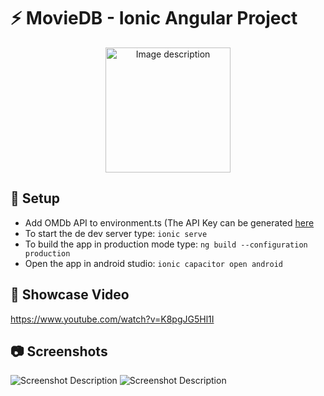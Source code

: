 # :zap: MovieDB - Ionic Angular Project

<p align="center">
  <img src="https://i.ibb.co/ZKS09Fd/tv.png" alt="Image description" width="200">
</p>

## :floppy_disk: Setup

- Add OMDb API to environment.ts (The API Key can be generated [here](https://www.omdbapi.com/)
- To start the de dev server type: `ionic serve`
- To build the app in production mode type: `ng build --configuration production`
- Open the app in android studio: `ionic capacitor open android`

## :movie_camera: Showcase Video
https://www.youtube.com/watch?v=K8pgJG5Hl1I

## :camera: Screenshots

![Screenshot Description](https://i.ibb.co/0r6Tzj0/Screenshot-2023-05-31-101512.png)
![Screenshot Description](https://i.ibb.co/Sr1rY2h/Screenshot-2023-05-31-101528.png)
